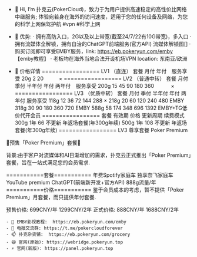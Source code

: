 - 👋 Hi, I’m 扑克云(PokerCloud)，致力于为用户提供高速稳定的高性价比网络中继服务; 体验宛若身在海外的访问速度，适用于您的任何设备及网络，为您的科学上网保驾护航 #vpn #科学上网
- 👀 优势: 
· 拥有高防入口，2G以及以上带宽(截至24/7/22有10G带宽)，多入口
· 拥有流媒体全解锁，拥有自治的ChatGPT前端服务(官方API)  流媒体解锁图[]
· 购买订阅即可享受EMBY服务，link: https://eb.pokeryun.com/emby 【emby教程】
· 老板均在海外当地合法开设机场VPN  location: 东南亚/欧洲

- 🌱 价格详情
=================
LV1 （直连）
套餐       月付      年付　服务享受
20g        2        20　　　×
=================
LV2 （普通中转）
套餐     月付    季付   半年付   年付    两年付　服务享受
200g     15     45     90     180     360  　　　×
=================
LV3 （优质中转）
套餐     月付    季付   半年付   年付   两年付        服务享受
118g     12     36      72     144      288          ×
218g     20     60      120    240      480         EMBY
318g     30     90      180    360      720         EMBY
588g     58     174     348    696      1392     EMBY+TG低价代开会员
=================
套餐     有效期      价格         更新周期           续费模式
300g     1年        66           不更新          年返场套餐(年300g年续)
500g     1年        108          不更新          年返场套餐(年300g年续)
=================
LV3 尊享套餐 Poker Premium

🚀预售「Poker Premium」套餐🚀

背景:由于客户对流媒体和AI日渐增加的需求，扑克云正式推出「Poker Premium」套餐，旨在一站式满足您的会员需求.

===========套餐===========
年费Spotify家庭车
独享奈飞家庭车
YouTube premium
ChatGPT(前端新开发+官方API)
888g流量/年
===========价格===========
鉴于会员成本的考虑，暂不提供「Poker Premium」月套餐，而只提供年付套餐.

预售价格: 699CNY/年   1299CNY/2年
正式价格: 888CNY/年   1688CNY/2年

~~~扑克云VPN生态公告栏 ~~~
- 🌱 EMBY影视教程:  https://eb.pokeryun.com/emby
- 💞️ 电报交流群: https://t.me/pokercloudforever
- 📫 扑克杂货铺:  https://eb.pokeryun.com/grocery
- 😄 官网(原始): https://webridge.pokeryun.top
- ⚡ 官网(新版): https://panel.pokeryun.top




